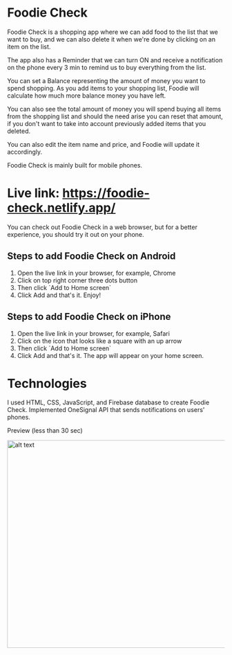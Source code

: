 # Foodie Check

Foodie Check is a shopping app where we can add food to the list that we want to buy, and we can also delete it when we're done by clicking on an item on the list.

The app also has a Reminder that we can turn ON and receive a notification on the phone every 3 min to remind us to buy everything from the list.

You can set a Balance representing the amount of money you want to spend shopping. As you add items to your shopping list, Foodie will calculate how much
more balance money you have left.

You can also see the total amount of money you will spend buying all items from the shopping list and should the need arise you can reset that amount,
if you don't want to take into account previously added items that you deleted.

You can also edit the item name and price, and Foodie will update it accordingly.

Foodie Check is mainly built for mobile phones.

# Live link: https://foodie-check.netlify.app/
You can check out Foodie Check in a web browser, but for a better experience, you should try it out on your phone.

<h2>Steps to add Foodie Check on Android</h2>
<ol>
  <li>Open the live link in your browser, for example, Chrome</li>
  <li>Click on top right corner three dots button</li>
  <li>Then click `Add to Home screen`</li>
  <li>Click Add and that's it. Enjoy!</li>
</ol>

<h2>Steps to add Foodie Check on iPhone</h2>
<ol>
  <li>Open the live link in your browser, for example, Safari</li>
  <li>Click on the icon that looks like a square with an up arrow</li>
  <li>Then click `Add to Home screen`</li>
  <li>Click Add and that's it. The app will appear on your home screen.</li>
</ol>

# Technologies

I used HTML, CSS, JavaScript, and Firebase database to create Foodie Check. 
Implemented OneSignal API that sends notifications on users' phones.

Preview (less than 30 sec)

<img src="https://github.com/nemanja-stosic/foodie-check/assets/48128569/aaf5ee46-f708-430e-a63a-bfc9687273a9" alt="alt text" width="854" height="480">
